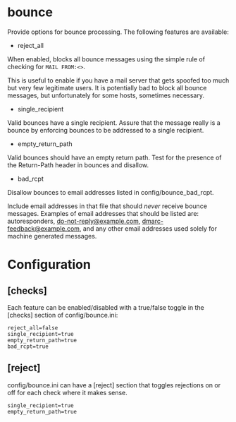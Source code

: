 # bounce

Provide options for bounce processing. The following features are available:

* reject\_all

When enabled, blocks all bounce messages using the simple rule of checking
for `MAIL FROM:<>`.

This is useful to enable if you have a mail server that gets spoofed too
much but very few legitimate users. It is potentially bad to block all
bounce messages, but unfortunately for some hosts, sometimes necessary.

* single\_recipient

Valid bounces have a single recipient. Assure that the message really is a
bounce by enforcing bounces to be addressed to a single recipient.

* empty\_return\_path

Valid bounces should have an empty return path. Test for the presence of the
Return-Path header in bounces and disallow.

* bad\_rcpt

Disallow bounces to email addresses listed in config/bounce\_bad\_rcpt.

Include email addresses in that file that should *never* receive bounce
messages. Examples of email addresses that should be listed are:
autoresponders, do-not-reply@example.com, dmarc-feedback@example.com, and
any other email addresses used solely for machine generated messages.

# Configuration

## [checks]

Each feature can be enabled/disabled with a true/false toggle in the [checks]
section of config/bounce.ini:

    reject_all=false
    single_recipient=true
    empty_return_path=true
    bad_rcpt=true


## [reject]

config/bounce.ini can have a [reject] section that toggles rejections on or
off for each check where it makes sense.

    single_recipient=true
    empty_return_path=true
